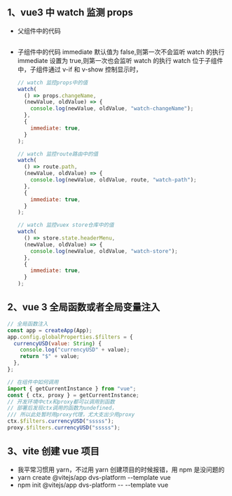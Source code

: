 ## 1、vue3 中 watch 监测 props

- 父组件中的代码

```javascript

```

- 子组件中的代码
  immediate 默认值为 false,则第一次不会监听 watch 的执行
  immediate 设置为 true,则第一次也会监听 watch 的执行
  watch 位于子组件中，子组件通过 v-if 和 v-show 控制显示时，

  ```javascript
  // watch 监控props中的值
  watch(
    () => props.changeName,
    (newValue, oldValue) => {
      console.log(newValue, oldValue, "watch-changeName");
    },
    {
      immediate: true,
    }
  );

  // watch 监控route路由中的值
  watch(
    () => route.path,
    (newValue, oldValue) => {
      console.log(newValue, oldValue, route, "watch-path");
    },
    {
      immediate: true,
    }
  );

  // watch 监控vuex store仓库中的值
  watch(
    () => store.state.headerMenu,
    (newValue, oldValue) => {
      console.log(newValue, oldValue, "watch-store");
    },
    {
      immediate: true,
    }
  );
  ```

## 2、vue 3 全局函数或者全局变量注入

```javascript
// 全局函数注入
const app = createApp(App);
app.config.globalProperties.$filters = {
  currencyUSD(value: String) {
    console.log("currencyUSD" + value);
    return "$" + value;
  },
};

// 在组件中如何调用
import { getCurrentInstance } from "vue";
const { ctx, proxy } = getCurrentInstance;
// 开发环境中ctx和proxy都可以调用到函数
// 部署后发现ctx调用的函数为undefined，
/// 所以此处暂时用proxy代理，尤大支出少用proxy
ctx.$filters.currencyUSD("sssss");
proxy.$filters.currencyUSD("sssss");
```

## 3、vite 创建 vue 项目

- 我平常习惯用 yarn，不过用 yarn 创建项目的时候报错，用 npm 是没问题的
- yarn create @vitejs/app dvs-platform --template vue
- npm init @vitejs/app dvs-platform -- --template vue
